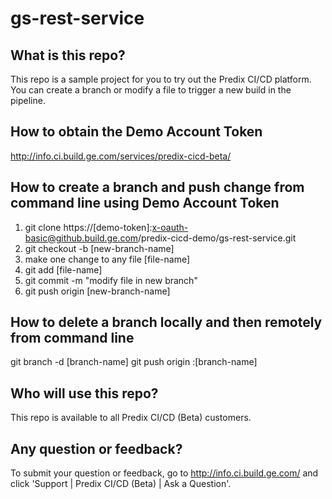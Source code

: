# gs-rest-service

## What is this repo?
This repo is a sample project for you to try out the Predix CI/CD platform. You can create a branch or modify a file to trigger a new build in the pipeline.

## How to obtain the Demo Account Token
http://info.ci.build.ge.com/services/predix-cicd-beta/

## How to create a branch and push change from command line using Demo Account Token
1. git clone https://[demo-token]:x-oauth-basic@github.build.ge.com/predix-cicd-demo/gs-rest-service.git 
2. git checkout -b [new-branch-name]
3. make one change to any file [file-name]
4. git add [file-name]
5. git commit -m "modify file in new branch"
6. git push origin [new-branch-name]

## How to delete a branch locally and then remotely from command line
git branch -d [branch-name]
git push origin :[branch-name]

## Who will use this repo?
This repo is available to all Predix CI/CD (Beta) customers. 

## Any question or feedback?
To submit your question or feedback, go to http://info.ci.build.ge.com/ and click 'Support | Predix CI/CD (Beta) | Ask a Question'.
